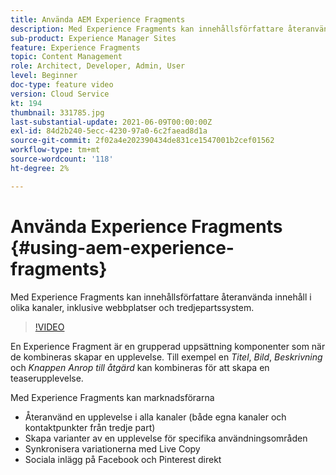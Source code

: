 ```yaml
---
title: Använda AEM Experience Fragments
description: Med Experience Fragments kan innehållsförfattare återanvända innehåll i olika kanaler, inklusive webbplatser och tredjepartssystem.
sub-product: Experience Manager Sites
feature: Experience Fragments
topic: Content Management
role: Architect, Developer, Admin, User
level: Beginner
doc-type: feature video
version: Cloud Service
kt: 194
thumbnail: 331785.jpg
last-substantial-update: 2021-06-09T00:00:00Z
exl-id: 84d2b240-5ecc-4230-97a0-6c2faead8d1a
source-git-commit: 2f02a4e202390434de831ce1547001b2cef01562
workflow-type: tm+mt
source-wordcount: '118'
ht-degree: 2%

---
```


# Använda Experience Fragments {#using-aem-experience-fragments}

Med Experience Fragments kan innehållsförfattare återanvända innehåll i olika kanaler, inklusive webbplatser och tredjepartssystem.

>[!VIDEO](https://video.tv.adobe.com/v/331785/?quality=12&learn=on)

En Experience Fragment är en grupperad uppsättning komponenter som när de kombineras skapar en upplevelse. Till exempel en *Titel*, *Bild*, *Beskrivning* och *Knappen Anrop till åtgärd* kan kombineras för att skapa en teaserupplevelse.

Med Experience Fragments kan marknadsförarna

* Återanvänd en upplevelse i alla kanaler (både egna kanaler och kontaktpunkter från tredje part)
* Skapa varianter av en upplevelse för specifika användningsområden
* Synkronisera variationerna med Live Copy
* Sociala inlägg på Facebook och Pinterest direkt
